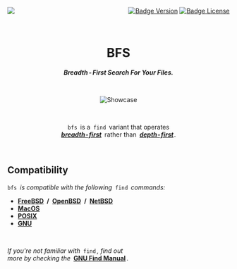 
<div align = right>

[<img src = 'https://github.com/tavianator/bfs/actions/workflows/ci.yml/badge.svg' align = left>][CI]

[![Badge Version]][Releases]
[![Badge License]][License]

</div>
<br>
<div align = center>

# BFS

***Breadth - First Search For Your Files.***

<br>

![Showcase]

<br>

`bfs` is a `find` variant that operates <br>
***[breadth - first]*** rather than ***[depth - first]*** .

<br>

</div>

## Compatibility

`bfs` *is compatible with the following* `find` *commands:*

- **[FreeBSD] / [OpenBSD] / [NetBSD]**
- **[MacOS]**
- **[POSIX]**
- **[GNU]**

<br>

*If you're not familiar with* `find` *, find out* <br>
*more by checking the* **[GNU Find Manual]** *.*


<!----------------------------------------------------------------------------->

[Showcase]: https://tavianator.github.io/bfs/animation.svg 'Screenshot'

[Releases]: https://github.com/tavianator/bfs/releases
[License]: LICENSE
[CI]: https://github.com/tavianator/bfs/actions/workflows/ci.yml


<!--------------------------------{ References }------------------------------->

[breadth - first]: https://en.wikipedia.org/wiki/Breadth-first_search
[depth - first]: https://en.wikipedia.org/wiki/Depth-first_search

[GNU Find Manual]: https://www.gnu.org/software/findutils/manual/html_mono/find.html
[FreeBSD]: https://www.freebsd.org/cgi/man.cgi?find(1)
[OpenBSD]: https://man.openbsd.org/find.1
[NetBSD]: https://man.netbsd.org/find.1
[POSIX]: http://pubs.opengroup.org/onlinepubs/9699919799/utilities/find.html
[MacOS]: https://ss64.com/osx/find.html
[GNU]: https://www.gnu.org/software/findutils/


<!----------------------------------{ Badges }--------------------------------->

[Badge License]: http://img.shields.io/badge/license-0BSD-blue.svg?style=for-the-badge
[Badge Version]: https://img.shields.io/github/v/tag/tavianator/bfs?label=Version&style=for-the-badge

